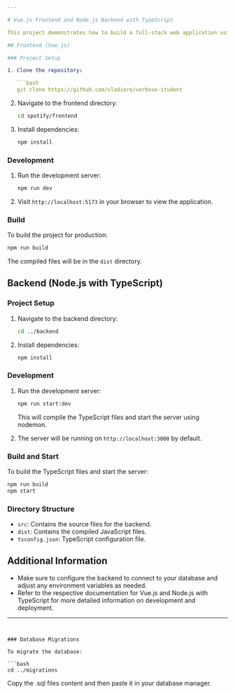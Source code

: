 ```yaml
---

# Vue.js Frontend and Node.js Backend with TypeScript

This project demonstrates how to build a full-stack web application using Vue.js for the frontend and Node.js with TypeScript for the backend.

## Frontend (Vue.js)

### Project Setup

1. Clone the repository:

   ```bash
   git clone https://github.com/vladiere/verbose-student
   ```

2. Navigate to the frontend directory:

   ```bash
   cd spotify/frontend
   ```

3. Install dependencies:

   ```bash
   npm install
   ```

### Development

1. Run the development server:

   ```bash
   npm run dev
   ```

2. Visit `http://localhost:5173` in your browser to view the application.

### Build

To build the project for production:

```bash
npm run build
```

The compiled files will be in the `dist` directory.

## Backend (Node.js with TypeScript)

### Project Setup

1. Navigate to the backend directory:

   ```bash
   cd ../backend
   ```

2. Install dependencies:

   ```bash
   npm install
   ```

### Development

1. Run the development server:

   ```bash
   npm run start:dev
   ```

   This will compile the TypeScript files and start the server using nodemon.

2. The server will be running on `http://localhost:3000` by default.

### Build and Start

To build the TypeScript files and start the server:

```bash
npm run build
npm start
```

### Directory Structure

- `src`: Contains the source files for the backend.
- `dist`: Contains the compiled JavaScript files.
- `tsconfig.json`: TypeScript configuration file.

## Additional Information

- Make sure to configure the backend to connect to your database and adjust any environment variables as needed.
- Refer to the respective documentation for Vue.js and Node.js with TypeScript for more detailed information on development and deployment.

---
```


### Database Migrations

To migrate the database:

```bash
cd ../migrations
```
Copy the .sql files content and then paste it in your database manager.
